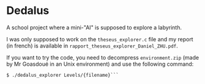 # Dedalus
A school project where a mini-"AI" is supposed to explore a labyrinth.

I was only supposed to work on the `theseus_explorer.c` file and my report (in french) is available in `rapport_theseus_explorer_Daniel_ZHU.pdf`.

If you want to try the code, you need to decompress `environment.zip` (made by Mr Goasdoué in an Unix environment) and use the following command:

```$ make
$ ./dedalus_explorer Levels/{filename}```
